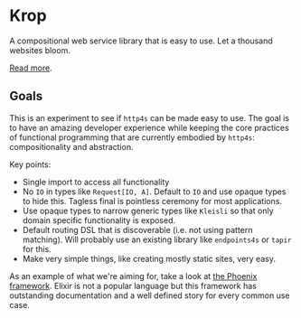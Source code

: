 # Krop

A compositional web service library that is easy to use. Let a thousand websites bloom.

[Read more](https://creativescala.org/krop).


## Goals

This is an experiment to see if `http4s` can be made easy to use. The goal is to have an amazing developer experience while keeping the core practices of functional programming that are currently embodied by `http4s`: compositionality and abstraction.

Key points:

- Single import to access all functionality
- No `IO` in types like `Request[IO, A]`. Default to `IO` and use opaque types to hide this. Tagless final is pointless ceremony for most applications.
- Use opaque types to narrow generic types like `Kleisli` so that only domain specific functionality is exposed.
- Default routing DSL that is discoverable (i.e. not using pattern matching). Will probably use an existing library like `endpoints4s` or `tapir` for this.
- Make very simple things, like creating mostly static sites, very easy.

As an example of what we're aiming for, take a look at [the Phoenix framework](https://www.phoenixframework.org/). Elixir is not a popular language but this framework has outstanding documentation and a well defined story for every common use case.
